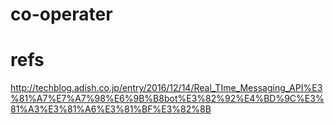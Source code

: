 # co-operater

# refs
http://techblog.adish.co.jp/entry/2016/12/14/Real_TIme_Messaging_API%E3%81%A7%E7%A7%98%E6%9B%B8bot%E3%82%92%E4%BD%9C%E3%81%A3%E3%81%A6%E3%81%BF%E3%82%8B
